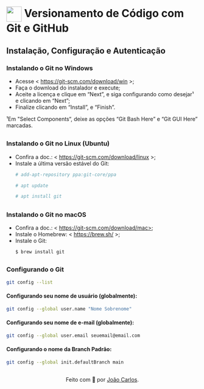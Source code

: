 <h1>
    <a href="https://javanoroeste.com.br/javanoroeste/">
     <img align="center" width="40px" src="https://javanoroeste.com.br/javanoroeste/javaday_riopreto/favicon.svg"></a>
    <span> Versionamento de Código com Git e GitHub</span>
</h1>

## Instalação, Configuração e Autenticação	

### Instalando o Git no Windows
- Acesse < https://git-scm.com/download/win >;
- Faça o download do instalador e execute;
- Aceite a licença e clique em “Next”, e siga configurando como desejar¹ e clicando em “Next”;
- Finalize clicando em “Install”, e “Finish”.

¹Em "Select Components“, deixe as opções “Git Bash Here” e “Git GUI Here” marcadas.

##

### Instalando o Git no Linux (Ubuntu)
- Confira a doc.: < https://git-scm.com/download/linux >;
- Instale a última versão estável do Git:
    ```bash
    # add-apt-repository ppa:git-core/ppa
    ```
    ```bash
    # apt update
    ```
    ```bash
    # apt install git
    ```
##

### Instalando o Git no macOS
- Confira a doc.: < https://git-scm.com/download/mac>;
- Instale o Homebrew: < https://brew.sh/ >;
- Instale o Git:
    ```
    $ brew install git
    ```
##

### Configurando o Git
```bash
git config --list
```

#### Configurando seu nome de usuário (globalmente):
```bash
git config --global user.name "Nome Sobrenome"
```
#### Configurando seu nome de e-mail (globalmente):
```bash
git config --global user.email seuemail@email.com
```
#### Configurando o nome da Branch Padrão:
```bash
git config --global init.defaultBranch main
```

##
<div align="center">Feito com 💙 por <a href="https://github.com/jocarsbarsa">João Carlos</a>.</div>
